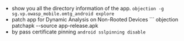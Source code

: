 - show you all the directory information of the app.
	`objection -g sg.vp.owasp_mobile.omtg_android explore`
- patch app for Dynamic Analysis on Non-Rooted Devices ```
	objection patchapk --source app-release.apk
- by pass certificate pinning
	`android sslpinning disable`